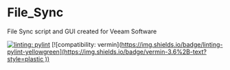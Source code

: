 # File_Sync
File Sync script and GUI created for Veeam Software

[![linting: pylint](https://img.shields.io/badge/linting-pylint-yellowgreen)](https://github.com/pylint-dev/pylint)
[![compatibility: vermin]([https://img.shields.io/badge/linting-pylint-yellowgreen](https://img.shields.io/badge/vermin-3.6%2B-text?style=plastic
))](https://github.com/netromdk/vermin)

